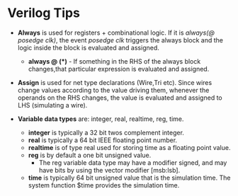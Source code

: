 # Verilog Tips

- **Always** is used for registers + combinational logic. If it is *always(@ posedge clk)*, the event *posedge clk* triggers the always block and the logic inside the block is evaluated and assigned.
  - **always @ (*)** - If something in the RHS of the always block changes,that particular expression is evaluated and assigned. 

- **Assign** is used for net type declarations (Wire,Tri etc). Since wires change values according to the value driving them, whenever the operands on the RHS changes, the value is evaluated and assigned to LHS (simulating a wire).

- **Variable data types** are: integer, real, realtime, reg, time.
    - **integer** is typically a 32 bit twos complement integer.
    - **real** is typically a 64 bit IEEE floating point number.
    - **realtime** is of type real used for storing time as a floating point value. 
    - **reg** is by default a one bit unsigned value.
        - The reg variable data type may have a modifier signed, and may have bits by using the vector modifier [msb:lsb].
    - **time** is typically 64 bit unsigned value that is the simulation time. The system function $time provides the simulation time.
  
